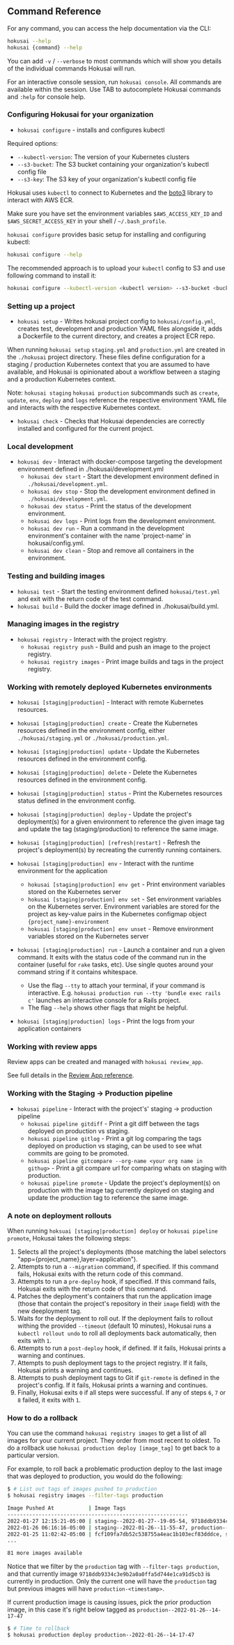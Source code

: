 ## Command Reference

For any command, you can access the help documentation via the CLI:

```bash
hokusai --help
hokusai {command} --help
```

You can add `-v` / `--verbose` to most commands which will show you details of the individual commands Hokusai will run.

For an interactive console session, run `hokusai console`.  All commands are available within the session.  Use TAB to autocomplete Hokusai commands and `:help` for console help.

### Configuring Hokusai for your organization

* `hokusai configure` - installs and configures kubectl

Required options:
  - `--kubectl-version`:  The version of your Kubernetes clusters
  - `--s3-bucket`: The S3 bucket containing your organization's kubectl config file
  - `--s3-key`: The S3 key of your organization's kubectl config file

Hokusai uses `kubectl` to connect to Kubernetes and the [boto3](https://github.com/boto/boto3) library to interact with AWS ECR.

Make sure you have set the environment variables `$AWS_ACCESS_KEY_ID` and `$AWS_SECRET_ACCESS_KEY` in your shell / `~/.bash_profile`.

`hokusai configure` provides basic setup for installing and configuring kubectl:

```bash
hokusai configure --help
```

The recommended approach is to upload your `kubectl` config to S3 and use following command to install it:

```bash
hokusai configure --kubectl-version <kubectl version> --s3-bucket <bucket name> --s3-key <file key>
```

### Setting up a project

* `hokusai setup` - Writes hokusai project config to `hokusai/config.yml`, creates test, development and production YAML files alongside it, adds a Dockerfile to the current directory, and creates a project ECR repo.

When running `hokusai setup` `staging.yml` and `production.yml` are created in the `./hokusai` project directory. These files define configuration for a staging / production Kubernetes context that you are assumed to have available, and Hokusai is opinionated about a workflow between a staging and a production Kubernetes context.

Note: `hokusai staging` `hokusai production` subcommands such as `create`, `update`, `env`, `deploy` and `logs` reference the respective environment YAML file and interacts with the respective Kubernetes context.

* `hokusai check` - Checks that Hokusai dependencies are correctly installed and configured for the current project.

### Local development

* `hokusai dev` - Interact with docker-compose targeting the development environment defined in ./hokusai/development.yml
  - `hokusai dev start` - Start the development environment defined in `./hokusai/development.yml`.
  - `hokusai dev stop` - Stop the development environment defined in `./hokusai/development.yml`.
  - `hokusai dev status` - Print the status of the development environment.
  - `hokusai dev logs` - Print logs from the development environment.
  - `hokusai dev run` - Run a command in the development environment's container with the name 'project-name' in hokusai/config.yml.
  - `hokusai dev clean` - Stop and remove all containers in the environment.


### Testing and building images

* `hokusai test` - Start the testing environment defined `hokusai/test.yml` and exit with the return code of the test command.
* `hokusai build` - Build the docker image defined in ./hokusai/build.yml.


### Managing images in the registry

* `hokusai registry` - Interact with the project registry.
  - `hokusai registry push` - Build and push an image to the project registry.
  - `hokusai registry images` - Print image builds and tags in the project registry.

### Working with remotely deployed Kubernetes environments

* `hokusai [staging|production]` - Interact with remote Kubernetes resources.

* `hokusai [staging|production] create` - Create the Kubernetes resources defined in the environment config, either `./hokusai/staging.yml` or `./hokusai/production.yml`.
* `hokusai [staging|production] update` - Update the Kubernetes resources defined in the environment config.
* `hokusai [staging|production] delete` - Delete the Kubernetes resources defined in the environment config.
* `hokusai [staging|production] status` - Print the Kubernetes resources status defined in the environment config.

* `hokusai [staging|production] deploy` - Update the project's deployment(s) for a given environment to reference the given image tag and update the tag (staging/production) to reference the same image.
* `hokusai [staging|production] [refresh|restart]` - Refresh the project's deployment(s) by recreating the currently running containers.

* `hokusai [staging|production] env` - Interact with the runtime environment for the application
  - `hokusai [staging|production] env get` - Print environment variables stored on the Kubernetes server
  - `hokusai [staging|production] env set` - Set environment variables on the Kubernetes server. Environment variables are stored for the project as key-value pairs in the Kubernetes configmap object `{project_name}-environment`
  - `hokusai [staging|production] env unset` - Remove environment variables stored on the Kubernetes server

* `hokusai [staging|production] run` - Launch a container and run a given command. It exits with the status code of the command run in the container (useful for `rake` tasks, etc). Use single quotes around your command string if it contains whitespace.
  - Use the flag `--tty` to attach your terminal, if your command is interactive. E.g. `hokusai production run --tty 'bundle exec rails c'` launches an interactive console for a Rails project.
  - The flag `--help` shows other flags that might be helpful.
* `hokusai [staging|production] logs` - Print the logs from your application containers


### Working with review apps

Review apps can be created and managed with `hokusai review_app`.

See full details in the [Review App reference](Review_Apps.md).

### Working with the Staging -> Production pipeline

* `hokusai pipeline` - Interact with the project's' staging -> production pipeline
  - `hokusai pipeline gitdiff` - Print a git diff between the tags deployed on production vs staging.
  - `hokusai pipeline gitlog`  - Print a git log comparing the tags deployed on production vs staging, can be used to see what commits are going to be promoted.
  - `hokusai pipeline gitcompare --org-name <your org name in githug>` - Print a git compare url for comparing whats on staging with production.
  - `hokusai pipeline promote` - Update the project's deployment(s) on production with the image tag currently deployed on staging and update the production tag to reference the same image.

### A note on deployment rollouts

When running `hoksuai [staging|production] deploy` or `hokusai pipeline promote`, Hokusai takes the following steps:
1) Selects all the project's deployments (those matching the label selectors "app={project_name},layer=application").
2) Attempts to run a `--migration` command, if specified.  If this command fails, Hokusai exits with the return code of this command.
3) Attempts to run a `pre-deploy` hook, if specified.  If this command fails, Hokusai exits with the return code of this command.
4) Patches the deployment's containers that run the application image (those that contain the project's repository in their `image` field) with the new deeployment tag.
5) Waits for the deployment to roll out.  If the deployment fails to rollout withing the provided `--timeout` (default 10 minutes), Hokusai runs a `kubectl rollout undo` to roll all deployments back automatically, then exits with `1`.
6) Attempts to run a `post-deploy` hook, if defined.  If it fails, Hokusai prints a warning and continues.
7) Attempts to push deployment tags to the project registry.  If it fails, Hokusai prints a warning and continues.
8) Attempts to push deployment tags to Git if `git-remote` is defined in the project's config.  If it fails, Hokusai prints a warning and continues.
9) Finally, Hokusai exits `0` if all steps were successful.  If any of steps `6`, `7` or `8` failed, it exits with `1`.

### How to do a rollback

You can use the command `hokusai registry images` to get a list of all images for your current project. They order from most recent to oldest. To do a rollback use `hokusai production deploy [image_tag]` to get back to a particular version. 

For example, to roll back a problematic production deploy to the last image that was deployed to production, you would do the following:

```bash
$ # List out tags of images pushed to production
$ hokusai registry images --filter-tags production

Image Pushed At           | Image Tags
----------------------------------------------------------
2022-01-27 12:15:21-05:00 | staging--2022-01-27--19-05-54, 9718ddb9334c3e9b2a0a0ffa5d744e1ca91d5cb3, production--2022-01-27--19-43-45, production
2022-01-26 06:16:16-05:00 | staging--2022-01-26--11-55-47, production--2022-01-26--14-17-47, 84fd6dcd9b115482e2b1d2981c31f4c8bc97a015
2022-01-25 11:02:42-05:00 | fcf109fa7db52c538755a4eac1b103ecf83dddce, staging--2022-01-25--16-57-31, production--2022-01-25--17-54-15
...

81 more images available
```

Notice that we filter by the `production` tag with `--filter-tags production`, and that currently image `9718ddb9334c3e9b2a0a0ffa5d744e1ca91d5cb3` is currently in production. Only the current one will have the `production` tag but previous images will have `production-<timestamp>`.
 
If current production image is causing issues, pick the prior production image, in this case it's right below tagged as `production--2022-01-26--14-17-47`
```bash
$ # Time to rollback 
$ hokusai production deploy production--2022-01-26--14-17-47
```